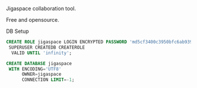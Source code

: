  Jigaspace collaboration tool.
 
 Free and opensource.
 
 DB Setup
 
 ```sql
 CREATE ROLE jigaspace LOGIN ENCRYPTED PASSWORD 'md5cf3400c3950bfc6ab939e5f5e585a25c'
  SUPERUSER CREATEDB CREATEROLE
   VALID UNTIL 'infinity';

 CREATE DATABASE jigaspace
  WITH ENCODING='UTF8'
       OWNER=jigaspace
       CONNECTION LIMIT=-1;
```
